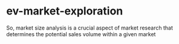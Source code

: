 # ev-market-exploration
So, market size analysis is a crucial aspect of market research that determines the potential sales volume within a given market
